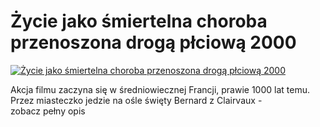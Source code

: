 Życie jako śmiertelna choroba przenoszona drogą płciową 2000 
=============
[![Życie jako śmiertelna choroba przenoszona drogą płciową 2000 ](http://vidos.pl/images/player.gif)](http://vidos.pl/ycie-jako-smiertelna-choroba-przenoszona-droga-plciowa-2000)

 Akcja filmu zaczyna się w średniowiecznej Francji, prawie 1000 lat temu. Przez miasteczko jedzie na ośle święty Bernard z Clairvaux - zobacz pełny opis
